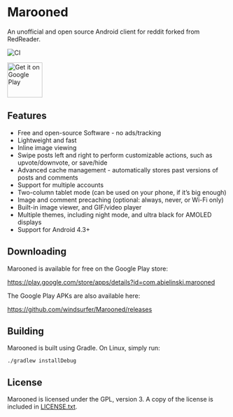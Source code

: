 Marooned
=========

An unofficial and open source Android client for reddit forked from RedReader.

![CI](https://github.com/windsurfer/Marooned/workflows/CI/badge.svg?branch=master)

[<img src="https://play.google.com/intl/en_us/badges/images/generic/en_badge_web_generic.png"
      alt="Get it on Google Play"
      height="80">](https://play.google.com/store/apps/details?id=com.abielinski.marooned)

Features
--------

* Free and open-source Software - no ads/tracking
* Lightweight and fast
* Inline image viewing
* Swipe posts left and right to perform customizable actions, such as upvote/downvote, or save/hide
* Advanced cache management - automatically stores past versions of posts and comments
* Support for multiple accounts
* Two-column tablet mode (can be used on your phone, if it’s big enough)
* Image and comment precaching (optional: always, never, or Wi-Fi only)
* Built-in image viewer, and GIF/video player
* Multiple themes, including night mode, and ultra black for AMOLED displays
* Support for Android 4.3+


Downloading
-----------

Marooned is available for free on the Google Play store:

https://play.google.com/store/apps/details?id=com.abielinski.marooned

The Google Play APKs are also available here:

https://github.com/windsurfer/Marooned/releases


Building
--------

Marooned is built using Gradle. On Linux, simply run:

    ./gradlew installDebug


License
-------

Marooned is licensed under the GPL, version 3. A copy of the license is
included in [LICENSE.txt](LICENSE.txt).
